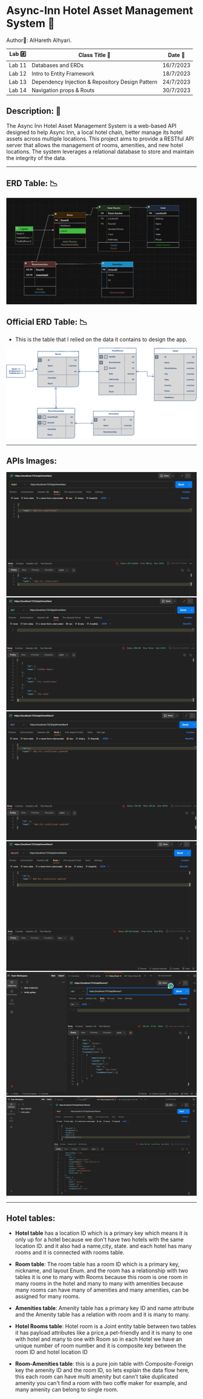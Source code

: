 # Async-Inn  Hotel Asset Management System 🏨

Author📝: AlHareth Alhyari.


| Lab  #️⃣     | Class Title   📝           | Date 📅    |
|-----------|----------------------------|------------|
| Lab 11    | Databases and ERDs         | 16/7/2023  |
| Lab 12    | Intro to Entity Framework  | 18/7/2023  |
| Lab 13    | Dependency Injection & Repository Design Pattern  | 24/7/2023  |
| Lab 14    | Navigation props & Routs  | 30/7/2023  |


## Description: 📝

The Async Inn Hotel Asset Management System is a web-based API designed to help Async Inn, a local hotel chain, better manage its hotel assets across multiple locations. This project aims to provide a RESTful API server that allows the management of rooms, amenities, and new hotel locations. The system leverages a relational database to store and maintain the integrity of the data.


---

## ERD Table: 📉

![ERD](./Assets/HarethVersion.png)

## Official ERD Table: 📉

- This is the table that I relied on the data it contains to design the app.

![async-inn-erd](./Assets/async-inn-erd.png)

---

## APIs Images:
![Post](https://github.com/alharet7/Async-Inn/blob/main/Assets/post.png)
![Get](https://github.com/alharet7/Async-Inn/blob/main/Assets/Get.png)
![Put](https://github.com/alharet7/Async-Inn/blob/main/Assets/Put.png)
![Delete](https://github.com/alharet7/Async-Inn/blob/main/Assets/Delete.png)
![NewPostRooms](https://github.com/alharet7/Async-Inn/blob/main/Assets/Lab14post.png)
![NewPostaminitetyToRoomsByHotel](https://github.com/alharet7/Async-Inn/blob/main/Assets/Lab14postHotelRoom.png)

---

## Hotel tables:

- **Hotel table** has a location ID which is a primary key which means it is only up for a hotel because we don't have two hotels with the same location ID. and it also had a name,city, state. and each hotel has many rooms and it is connected with rooms table.

- **Room table**: The room table has a room ID which is a primary key, nickname, and layout Enum. and the room has a relationship with two tables it is one to many with Rooms because this room is one room in many rooms in the hotel and many to many with amenities because many rooms can have many of amenities and many amenities, can be assigned for many rooms.

- **Amenities table**: Amenity table has a primary key ID and name attribute and the Amenity table has a relation with room and it is many to many.

- **Hotel Rooms table**: Hotel room is a Joint entity table between two tables it has payload attributes like a price,a pet-friendly and it is many to one with hotel and many to one with Room so in each Hotel we have an unique number of room number and it is composite key between the room ID and hotel location ID

- **Room-Amenities table**: this is a pure join table with Composite-Foreign key the amenity ID and the room ID, so lets explain the data flow here, this each room can have multi amenity but cann't take duplicated amenity you can't find a room with two coffe maker for example, and many amenity can belong to single room.
